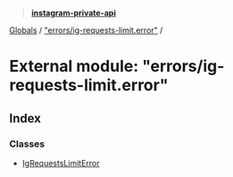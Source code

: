 > **[instagram-private-api](../README.md)**

[Globals](../globals.md) / ["errors/ig-requests-limit.error"](_errors_ig_requests_limit_error_.md) /

# External module: "errors/ig-requests-limit.error"

## Index

### Classes

* [IgRequestsLimitError](../classes/_errors_ig_requests_limit_error_.igrequestslimiterror.md)